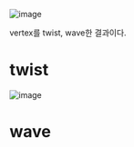 ![image](https://github.com/minkyokyo/Computer-Animation/assets/71928522/50348595-a29f-4d12-a43a-d4106a6515e1)

vertex를 twist, wave한 결과이다.

# twist
![image](https://github.com/minkyokyo/Computer-Animation/assets/71928522/e3126102-29fa-4bee-800d-80368548e068)

# wave
